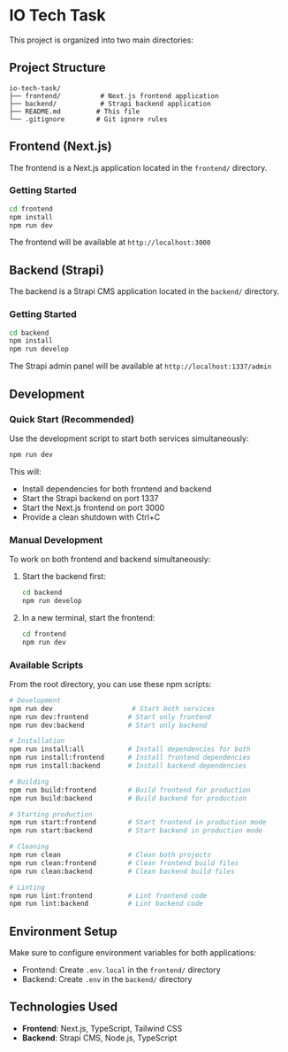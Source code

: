 # IO Tech Task

This project is organized into two main directories:

## Project Structure

```
io-tech-task/
├── frontend/          # Next.js frontend application
├── backend/           # Strapi backend application
├── README.md         # This file
└── .gitignore        # Git ignore rules
```

## Frontend (Next.js)

The frontend is a Next.js application located in the `frontend/` directory.

### Getting Started

```bash
cd frontend
npm install
npm run dev
```

The frontend will be available at `http://localhost:3000`

## Backend (Strapi)

The backend is a Strapi CMS application located in the `backend/` directory.

### Getting Started

```bash
cd backend
npm install
npm run develop
```

The Strapi admin panel will be available at `http://localhost:1337/admin`

## Development

### Quick Start (Recommended)

Use the development script to start both services simultaneously:

```bash
npm run dev
```

This will:

- Install dependencies for both frontend and backend
- Start the Strapi backend on port 1337
- Start the Next.js frontend on port 3000
- Provide a clean shutdown with Ctrl+C

### Manual Development

To work on both frontend and backend simultaneously:

1. Start the backend first:

   ```bash
   cd backend
   npm run develop
   ```

2. In a new terminal, start the frontend:
   ```bash
   cd frontend
   npm run dev
   ```

### Available Scripts

From the root directory, you can use these npm scripts:

```bash
# Development
npm run dev                    # Start both services
npm run dev:frontend          # Start only frontend
npm run dev:backend           # Start only backend

# Installation
npm run install:all           # Install dependencies for both
npm run install:frontend      # Install frontend dependencies
npm run install:backend       # Install backend dependencies

# Building
npm run build:frontend        # Build frontend for production
npm run build:backend         # Build backend for production

# Starting production
npm run start:frontend        # Start frontend in production mode
npm run start:backend         # Start backend in production mode

# Cleaning
npm run clean                 # Clean both projects
npm run clean:frontend        # Clean frontend build files
npm run clean:backend         # Clean backend build files

# Linting
npm run lint:frontend         # Lint frontend code
npm run lint:backend          # Lint backend code
```

## Environment Setup

Make sure to configure environment variables for both applications:

- Frontend: Create `.env.local` in the `frontend/` directory
- Backend: Create `.env` in the `backend/` directory

## Technologies Used

- **Frontend**: Next.js, TypeScript, Tailwind CSS
- **Backend**: Strapi CMS, Node.js, TypeScript
